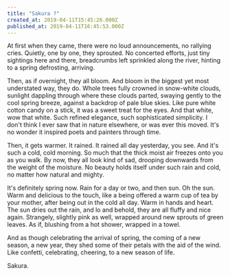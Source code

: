 ```yaml
---
title: "Sakura ?"
created_at: 2019-04-11T15:45:26.000Z
published_at: 2019-04-11T16:45:53.000Z
---
```

At first when they came, there were no loud announcements, no rallying cries. Quietly, one by one, they sprouted. No concerted efforts, just tiny sightings here and there, breadcrumbs left sprinkled along the river, hinting to a spring defrosting, arriving.

  

Then, as if overnight, they all bloom. And bloom in the biggest yet most understated way, they do. Whole trees fully crowned in snow-white clouds, sunlight dappling through where these clouds parted, swaying gently to the cool spring breeze, against a backdrop of pale blue skies. Like pure white cotton candy on a stick, it was a sweet treat for the eyes. And that white, wow that white. Such refined elegance, such sophisticated simplicity. I don't think I ever saw that in nature elsewhere, or was ever this moved. It's no wonder it inspired poets and painters through time.

  

Then, it gets warmer. It rained. It rained all day yesterday, you see. And it's such a cold, cold morning. So much that the thick moist air freezes onto you as you walk. By now, they all look kind of sad, drooping downwards from the weight of the moisture. No beauty holds itself under such rain and cold, no matter how natural and mighty.

  

It's definitely spring now. Rain for a day or two, and then sun. Oh the sun. Warm and delicious to the touch, like a being offered a warm cup of tea by your mother, after being out in the cold all day. Warm in hands and heart. The sun dries out the rain, and lo and behold, they are all fluffy and nice again. Strangely, slightly pink as well, wrapped around new sprouts of green leaves. As if, blushing from a hot shower, wrapped in a towel.   

  

And as though celebrating the arrival of spring, the coming of a new season, a new year, they shed some of their petals with the aid of the wind. Like confetti, celebrating, cheering, to a new season of life.

  

Sakura.

